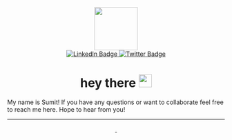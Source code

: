 <div id="header" align="center">
  <img src="https://media.giphy.com/media/M9gbBd9nbDrOTu1Mqx/giphy.gif" width="100"/>
</div>
<div id="badges" align="center">
  <a href="https://linkedin.com/in/sumitasr">
    <img src="https://img.shields.io/badge/LinkedIn-blue?style=for-the-badge&logo=linkedin&logoColor=white" alt="LinkedIn Badge"/>
  </a>
  <a href="http://twitter.com/sumitasr">
    <img src="https://img.shields.io/badge/Twitter-blue?style=for-the-badge&logo=twitter&logoColor=white" alt="Twitter Badge"/>
  </a>
</div>
<div id="profile views" align="center">
  <img src="https://komarev.com/ghpvc/?username=sumitasr&style=flat-square&color=blue" alt=""/>
</div>
<div align="center">
  <h1>
    hey there <img src="https://media.giphy.com/media/hvRJCLFzcasrR4ia7z/giphy.gif" width="30px"/>
  </h1>
</div>

My name is Sumit! If you have any questions or want to collaborate feel free to reach me here. Hope to hear from you!

<!--
**sumitsb/sumitsb** is a ✨ _special_ ✨ repository because its `README.md` (this file) appears on your GitHub profile.

Here are some ideas to get you started:

- 🔭 I’m currently working on ...
- 🌱 I’m currently learning ...
- 👯 I’m looking to collaborate on ...
- 🤔 I’m looking for help with ...
- 💬 Ask me about ...
- 📫 How to reach me: ...
- 😄 Pronouns: ...
- ⚡ Fun fact: ...
-->

---

<div id="stats" align="center">
  <a href="https://github.com/sumitasr">
    <img src="https://github-readme-stats.vercel.app/api?username=sumitsb&show_icons=true&theme=dark" alt=""/>
  </a>
  <a href="https://github.com/sumitasr">
    <img src="http://github-readme-streak-stats.herokuapp.com?user=sumitsb&theme=dark" alt=""/>
  </a>
</div>
  

